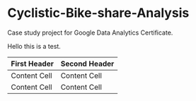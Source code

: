 # Cyclistic-Bike-share-Analysis
Case study project for Google Data Analytics Certificate.

Hello this is a test.

| First Header  | Second Header |
| ------------- | ------------- |
| Content Cell  | Content Cell  |
| Content Cell  | Content Cell  |
